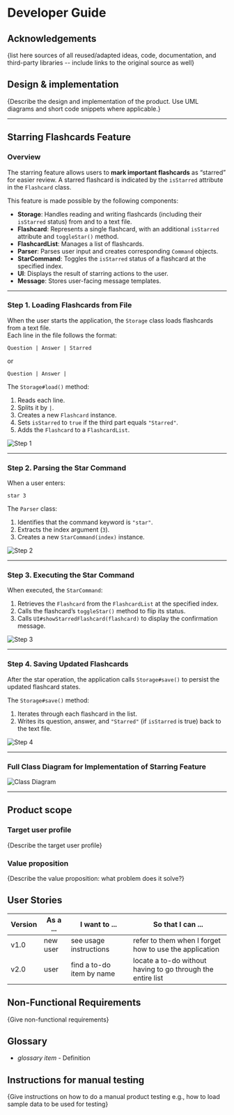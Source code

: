 # Developer Guide

## Acknowledgements

{list here sources of all reused/adapted ideas, code, documentation, and third-party libraries -- include links to the original source as well}

## Design & implementation

{Describe the design and implementation of the product. Use UML diagrams and short code snippets where applicable.}


---

## Starring Flashcards Feature

### Overview

The starring feature allows users to **mark important flashcards** as “starred” for easier review. A starred flashcard is indicated by the `isStarred` attribute in the `Flashcard` class.

This feature is made possible by the following components:

- **Storage**: Handles reading and writing flashcards (including their `isStarred` status) from and to a text file.
- **Flashcard**: Represents a single flashcard, with an additional `isStarred` attribute and `toggleStar()` method.
- **FlashcardList**: Manages a list of flashcards.
- **Parser**: Parses user input and creates corresponding `Command` objects.
- **StarCommand**: Toggles the `isStarred` status of a flashcard at the specified index.
- **UI**: Displays the result of starring actions to the user.
- **Message**: Stores user-facing message templates.

---

### Step 1. Loading Flashcards from File

When the user starts the application, the `Storage` class loads flashcards from a text file.  
Each line in the file follows the format:

`Question | Answer | Starred`


or

`Question | Answer |`


The `Storage#load()` method:

1. Reads each line.
2. Splits it by `|`.
3. Creates a new `Flashcard` instance.
4. Sets `isStarred` to `true` if the third part equals `"Starred"`.
5. Adds the `Flashcard` to a `FlashcardList`.

![Step 1](/src/main/java/quizmos/sequencediagrams/StarFeature_Step1_Load-Step_1__Loading_Flashcards_from_File.png "Step 1")

---

### Step 2. Parsing the Star Command

When a user enters:

`star 3`

The `Parser` class:

1. Identifies that the command keyword is `"star"`.
2. Extracts the index argument (`3`).
3. Creates a new `StarCommand(index)` instance.

![Step 2](/src/main/java/quizmos/sequencediagrams/StarFeature_Step2_Parse-Step_2__Parsing_the_Star_Command.png "Step 2")

---

### Step 3. Executing the Star Command

When executed, the `StarCommand`:

1. Retrieves the `Flashcard` from the `FlashcardList` at the specified index.
2. Calls the flashcard’s `toggleStar()` method to flip its status.
3. Calls `UI#showStarredFlashcard(flashcard)` to display the confirmation message.

![Step 3](/src/main/java/quizmos/sequencediagrams/StarFeature_Step3_Execute-Step_3__Executing_the_Star_Command.png "Step 3")

---

### Step 4. Saving Updated Flashcards

After the star operation, the application calls `Storage#save()` to persist the updated flashcard states.

The `Storage#save()` method:

1. Iterates through each flashcard in the list.
2. Writes its question, answer, and `"Starred"` (if `isStarred` is true) back to the text file.

![Step 4](/src/main/java/quizmos/sequencediagrams/StarFeature_Step4_Save-Step_4__Saving_Updated_Flashcards.png "Step 4")

---

### Full Class Diagram for Implementation of Starring Feature

![Class Diagram](/src/main/java/quizmos/sequencediagrams/StarFeature_ClassDiagram-Starring_Feature_Class_Diagram.png "Class Diagram")

---


## Product scope

### Target user profile

{Describe the target user profile}

### Value proposition

{Describe the value proposition: what problem does it solve?}

## User Stories

|Version| As a ... | I want to ... | So that I can ...|
|--------|----------|---------------|------------------|
|v1.0|new user|see usage instructions|refer to them when I forget how to use the application|
|v2.0|user|find a to-do item by name|locate a to-do without having to go through the entire list|

## Non-Functional Requirements

{Give non-functional requirements}

## Glossary

* *glossary item* - Definition

## Instructions for manual testing

{Give instructions on how to do a manual product testing e.g., how to load sample data to be used for testing}
